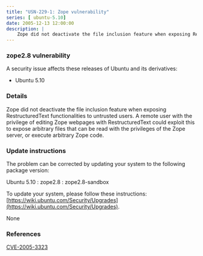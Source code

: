 ```yaml
---
title: "USN-229-1: Zope vulnerability"
series: [ ubuntu-5.10]
date: 2005-12-13 12:00:00
description: |
    Zope did not deactivate the file inclusion feature when exposing RestructuredText functionalities to untrusted users. A remote user with the privilege of editing Zope webpages with RestructuredText could exploit this to expose arbitrary files that can be read with the privileges of the Zope server, or execute arbitrary Zope code.
--- 
```

 
### zope2.8 vulnerability

A security issue affects these releases of Ubuntu and its derivatives:

* Ubuntu 5.10

### Details

Zope did not deactivate the file inclusion feature when exposing RestructuredText functionalities to untrusted users. A remote user with the privilege of editing Zope webpages with RestructuredText could exploit this to expose arbitrary files that can be read with the privileges of the Zope server, or execute arbitrary Zope code.

### Update instructions

The problem can be corrected by updating your system to the following package version:

Ubuntu 5.10
 : zope2.8 
 : zope2.8-sandbox 

To update your system, please follow these instructions: [https://wiki.ubuntu.com/Security/Upgrades](https://wiki.ubuntu.com/Security/Upgrades).

None

### References

 [CVE-2005-3323](http://people.ubuntu.com/~ubuntu-security/cve/CVE-2005-3323)
 
